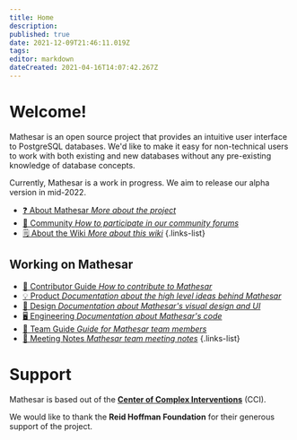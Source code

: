 ```yaml
---
title: Home
description: 
published: true
date: 2021-12-09T21:46:11.019Z
tags: 
editor: markdown
dateCreated: 2021-04-16T14:07:42.267Z
---
```


# Welcome!

Mathesar is an open source project that provides an intuitive user interface to PostgreSQL databases. We'd like to make it easy for non-technical users to work with both existing and new databases without any pre-existing knowledge of database concepts.

Currently, Mathesar is a work in progress. We aim to release our alpha version in mid-2022.

- [:question: About Mathesar *More about the project*](/product/about)
- [:busts_in_silhouette: Community *How to participate in our community forums*](/community)
- [:spiral_notepad: About the Wiki *More about this wiki*](/about-the-wiki)
{.links-list}

## Working on Mathesar
- [:scroll: Contributor Guide *How to contribute to Mathesar*](/community/contributing)
- [:bulb: Product *Documentation about the high level ideas behind Mathesar*](/product)
- [:art: Design *Documentation about Mathesar's visual design and UI*](/design)
- [:desktop_computer: Engineering *Documentation about Mathesar's code*](/design)
- [:notebook: Team Guide *Guide for Mathesar team members*](/team/guide)
- [:memo: Meeting Notes *Mathesar team meeting notes*](/meeting-notes)
{.links-list}


# Support
Mathesar is based out of the **[Center of Complex Interventions](https://www.centerofci.org/)** (CCI).

We would like to thank the **Reid Hoffman Foundation** for their generous support of the project.